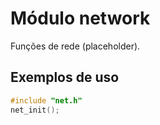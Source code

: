 # Módulo network

Funções de rede (placeholder).

## Exemplos de uso

```c
#include "net.h"
net_init();
```
